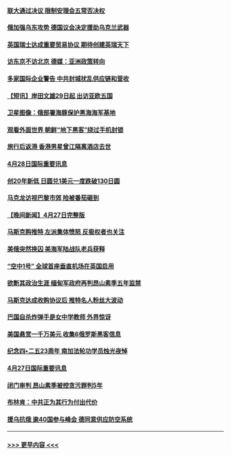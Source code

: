 #### [联大通过决议 限制安理会五常否决权](../pages/prog202/a103412649.md?t=04290251) 
#### [俄加强乌东攻势 德国议会决定援助乌克兰武器](../pages/prog202/a103412626.md?t=04290251) 
#### [英国瑞士达成重要贸易协议 期待创建英瑞天下](../pages/prog202/a103412677.md?t=04290251) 
#### [访东京不访北京  德媒：亚洲政策转向](../pages/prog202/a103412515.md?t=04290251) 
#### [多家国际企业警告 中共封城扰乱供应链和营收](../pages/prog202/a103412512.md?t=04290251) 
#### [【短讯】岸田文雄29日起 出访亚欧五国](../pages/prog202/a103412574.md?t=04290251) 
#### [卫星图像：俄部署海豚保护黑海海军基地](../pages/prog202/a103412424.md?t=04290251) 
#### [观看外面世界 朝鲜“地下黑客”绕过手机封锁](../pages/prog202/a103412416.md?t=04290251) 
#### [旅行后返港 香港男星曾江隔离酒店去世](../pages/prog202/a103412404.md?t=04290251) 
#### [4月28日国际重要讯息](../pages/prog202/a103412316.md?t=04290251) 
#### [创20年新低 日圆兑1美元一度跌破130日圆](../pages/prog202/a103412263.md?t=04290251) 
#### [马克龙访视巴黎市郊 险被番茄砸到](../pages/prog202/a103412180.md?t=04290251) 
#### [【晚间新闻】4月27日完整版](../pages/prog202/a103412077.md?t=04290251) 
#### [马斯克购推特 左派集体愤怒 反极权者也关注](../pages/prog202/a103412005.md?t=04290251) 
#### [美俄突然换囚 美海军陆战队老兵获释](../pages/prog202/a103411892.md?t=04290251) 
#### [“空中1号” 全球首座垂直机场在英国启用](../pages/prog202/a103411894.md?t=04290251) 
#### [欲断其政治生涯 缅甸军政府再判昂山素季五年监禁](../pages/prog202/a103411688.md?t=04290251) 
#### [马斯克达成收购协议后 推特名人粉丝大波动](../pages/prog202/a103411402.md?t=04290251) 
#### [巴国自杀炸弹手是女中学教师 外界惊讶](../pages/prog202/a103411396.md?t=04290251) 
#### [美国悬赏一千万美元 收集6俄罗斯黑客信息](../pages/prog202/a103411388.md?t=04290251) 
#### [纪念四•二五23周年 南加法轮功学员烛光夜悼](../pages/prog202/a103410700.md?t=04290251) 
#### [4月27日国际重要讯息](../pages/prog202/a103411307.md?t=04290251) 
#### [闭门审判 昂山素季被控贪污罪判5年](../pages/prog202/a103411297.md?t=04290251) 
#### [布林肯：中共正为其行为付出代价](../pages/prog202/a103411296.md?t=04290251) 
#### [援乌抗俄 逾40国参与峰会 德同意供应防空系统](../pages/prog202/a103411205.md?t=04290251) 

----
#### [ >>> 更早内容 <<< ](../indexes/prog202-earlier.md)
